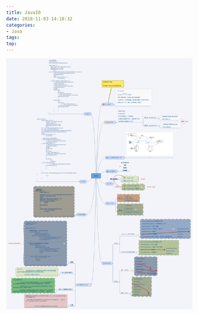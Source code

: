 ```yaml
---
title: JavaIO
date: 2018-11-03 14:10:32
categories:
- Java
tags:
top:
---
```


![](https://raw.githubusercontent.com/JayChenFE/pic/master/20181103140944.png)

